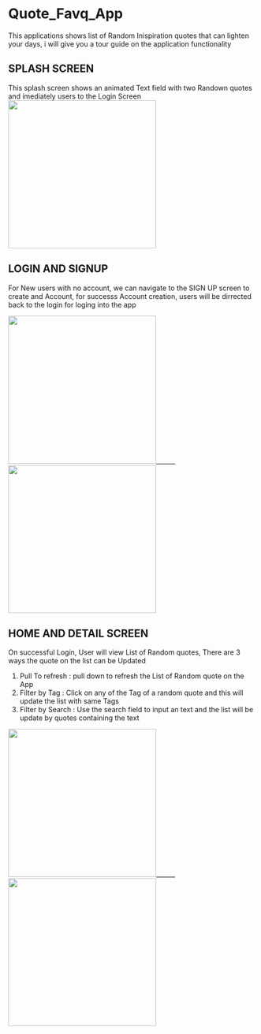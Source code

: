 # Quote_Favq_App

This applications shows list of Random Inispiration quotes that can lighten your days, i will give you a tour guide on the application functionality 

## SPLASH SCREEN 
This splash screen shows an animated Text field with two Randown quotes and imediately users to the Login Screen 
<img src="https://user-images.githubusercontent.com/46386915/187205065-46a94de4-78bd-43cc-898e-e70b15fa71b2.png" width="300"/>

## LOGIN AND SIGNUP
For New users with no account, we can navigate to the SIGN UP screen to create and Account, for successs Account creation, users will be dirrected back to the login for loging into the app

<img src="https://user-images.githubusercontent.com/46386915/187206577-07547268-8744-4326-bada-afe4f3ceda6a.png" width="300"/>______
<img src="https://user-images.githubusercontent.com/46386915/187206642-83122f3c-ba41-4bfd-ae49-32bc1adf72a2.png" width="300"/>

## HOME AND DETAIL SCREEN
On successful Login, User will view List of Random quotes, There are 3 ways the quote on the list can be Updated
1. Pull To refresh : pull down to refresh the List of Random quote on the App
2. Filter by Tag : Click on any of the Tag of a random quote and this will update the list with same Tags 
3. Filter by Search : Use the search field to input an text and the list will be update by quotes containing the text 


<img src="https://user-images.githubusercontent.com/46386915/187207887-ac763701-f3d3-4f36-8fc5-4423b4814cd9.png" width="300"/>______
<img src="https://user-images.githubusercontent.com/46386915/187208108-eac5cffa-b86a-4c62-8186-efb570eeba52.png" width="300"/>







